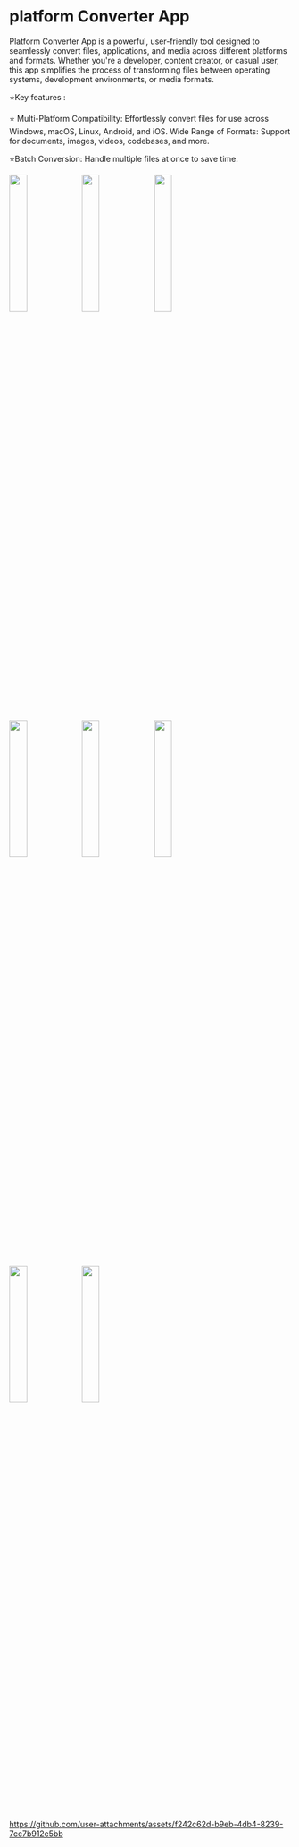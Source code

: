 

# platform Converter App
Platform Converter App is a powerful, user-friendly tool designed to seamlessly convert files, applications, and media across different platforms and formats. Whether you're a developer, content creator, or casual user, this app simplifies the process of transforming files between operating systems, development environments, or media formats.

⭐Key features :

⭐ Multi-Platform Compatibility:
Effortlessly convert files for use across Windows, macOS, Linux, Android, and iOS.
Wide Range of Formats:
Support for documents, images, videos, codebases, and more.

⭐Batch Conversion:
Handle multiple files at once to save time.


<img src= "https://github.com/user-attachments/assets/db211b02-1c59-4bd8-b387-736d371d6206" height =25% width=25%>
<img src= "https://github.com/user-attachments/assets/18b72640-a468-4d1a-bfdd-bfe5b0a29e01" height =25% width=25%>
<img src= "https://github.com/user-attachments/assets/14368f41-c336-4627-a7bc-539ce3a8b418" height =25% width=25%>
<img src= "https://github.com/user-attachments/assets/95746b10-cb0a-47f4-96f4-8d91575e8248" height =25% width=25%>
<img src= "https://github.com/user-attachments/assets/c8113d16-b6ec-4836-a836-bc2aca8b853a" height =25% width=25%>
<img src= "https://github.com/user-attachments/assets/c2415595-6c06-47c4-9463-105a67c74611" height =25% width=25%>
<img src= "https://github.com/user-attachments/assets/9821734a-0c2b-4c21-9f27-32fbacc7c07a" height =25% width=25%>
<img src="https://github.com/user-attachments/assets/09590428-72db-4825-b1c7-573bde8ca334" height =25% width=25%>

https://github.com/user-attachments/assets/f242c62d-b9eb-4db4-8239-7cc7b912e5bb




